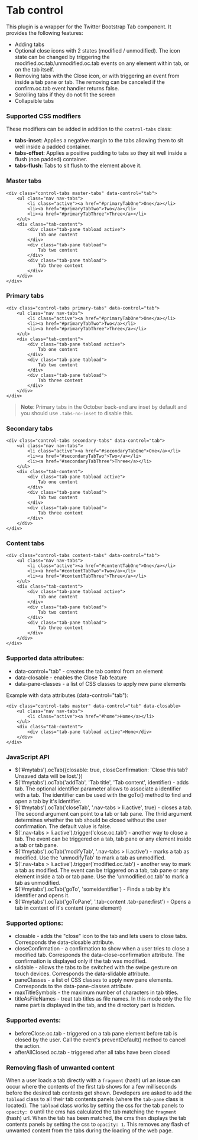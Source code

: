 # Tab control

This plugin is a wrapper for the Twitter Bootstrap Tab component. It provides the following features:

- Adding tabs
- Optional close icons with 2 states (modified / unmodified). The icon state can be changed by triggering the modified.oc.tab/unmodified.oc.tab events on any element within tab, or on the tab itself.
- Removing tabs with the Close icon, or with triggering an event from inside a tab pane or tab. The removing can be canceled if the confirm.oc.tab event handler returns false.
- Scrolling tabs if they do not fit the screen
- Collapsible tabs

### Supported CSS modifiers

These modifiers can be added in addition to the `control-tabs` class:

- **tabs-inset**: Applies a negative margin to the tabs allowing them to sit well inside a padded container.
- **tabs-offset**: Applies a positive padding to tabs so they sit well inside a flush (non padded) container.
- **tabs-flush**: Tabs to sit flush to the element above it.

### Master tabs

    <div class="control-tabs master-tabs" data-control="tab">
        <ul class="nav nav-tabs">
            <li class="active"><a href="#primaryTabOne">One</a></li>
            <li><a href="#primaryTabTwo">Two</a></li>
            <li><a href="#primaryTabThree">Three</a></li>
        </ul>
        <div class="tab-content">
            <div class="tab-pane tabload active">
                Tab one content
            </div>
            <div class="tab-pane tabload">
                Tab two content
            </div>
            <div class="tab-pane tabload">
                Tab three content
            </div>
        </div>
    </div>

### Primary tabs

    <div class="control-tabs primary-tabs" data-control="tab">
        <ul class="nav nav-tabs">
            <li class="active"><a href="#primaryTabOne">One</a></li>
            <li><a href="#primaryTabTwo">Two</a></li>
            <li><a href="#primaryTabThree">Three</a></li>
        </ul>
        <div class="tab-content">
            <div class="tab-pane tabload active">
                Tab one content
            </div>
            <div class="tab-pane tabload">
                Tab two content
            </div>
            <div class="tab-pane tabload">
                Tab three content
            </div>
        </div>
    </div>

> **Note**: Primary tabs in the October back-end are inset by default and you should use `.tabs-no-inset` to disable this.

### Secondary tabs

    <div class="control-tabs secondary-tabs" data-control="tab">
        <ul class="nav nav-tabs">
            <li class="active"><a href="#secondaryTabOne">One</a></li>
            <li><a href="#secondaryTabTwo">Two</a></li>
            <li><a href="#secondaryTabThree">Three</a></li>
        </ul>
        <div class="tab-content">
            <div class="tab-pane tabload active">
                Tab one content
            </div>
            <div class="tab-pane tabload">
                Tab two content
            </div>
            <div class="tab-pane tabload">
                Tab three content
            </div>
        </div>
    </div>

### Content tabs

    <div class="control-tabs content-tabs" data-control="tab">
        <ul class="nav nav-tabs">
            <li class="active"><a href="#contentTabOne">One</a></li>
            <li><a href="#contentTabTwo">Two</a></li>
            <li><a href="#contentTabThree">Three</a></li>
        </ul>
        <div class="tab-content">
            <div class="tab-pane tabload active">
                Tab one content
            </div>
            <div class="tab-pane tabload">
                Tab two content
            </div>
            <div class="tab-pane tabload">
                Tab three content
            </div>
        </div>
    </div>


### Supported data attributes:

- data-control="tab" - creates the tab control from an element
- data-closable - enables the Close Tab feature
- data-pane-classes - a list of CSS classes to apply new pane elements

Example with data attributes (data-control="tab"):

    <div class="control-tabs master" data-control="tab" data-closable>
        <ul class="nav nav-tabs">
            <li class="active"><a href="#home">Home</a></li>
        </ul>
        <div class="tab-content">
            <div class="tab-pane tabload active">Home</div>
        </div>
    </div>

### JavaScript API

- $('#mytabs').ocTab({closable: true, closeConfirmation: 'Close this tab? Unsaved data will be lost.'})
- $('#mytabs').ocTab('addTab', 'Tab title', 'Tab content', identifier) - adds tab. The optional identifier parameter allows to associate a identifier with a tab. The identifier can be used with the goTo() method to find and open a tab by it's identifier.
- $('#mytabs').ocTab('closeTab', '.nav-tabs > li.active', true) - closes a tab. The second argument can point to a tab or tab pane. The thrid argument determines whether the tab should be closed without the user confirmation. The default value is false.
- $('.nav-tabs > li.active').trigger('close.oc.tab') - another way to close a tab. The event can be triggered on a tab, tab pane or any element inside a tab or tab pane.
- $('#mytabs').ocTab('modifyTab', '.nav-tabs > li.active') - marks a tab as modified. Use the 'unmodifyTab' to mark a tab as unmodified.
- $('.nav-tabs > li.active').trigger('modified.oc.tab') - another way to mark a tab as modified. The event can be triggered on a tab, tab pane or any element inside a tab or tab pane. Use the 'unmodified.oc.tab' to mark a tab as unmodified.
- $('#mytabs').ocTab('goTo', 'someidentifier') - Finds a tab by it's identifier and opens it.
- $('#mytabs').ocTab('goToPane', '.tab-content .tab-pane:first') - Opens a tab in context of it's content (pane element)

### Supported options:

 - closable - adds the "close" icon to the tab and lets users to close tabs. Corresponds the data-closable attribute.
 - closeConfirmation - a confirmation to show when a user tries to close a modified tab. Corresponds the data-close-confirmation 
   attribute. The confirmation is displayed only if the tab was modified.
 - slidable - allows the tabs to be switched with the swipe gesture on touch devices. Corresponds the data-slidable attribute.
 - paneClasses - a list of CSS classes to apply new pane elements. Corresponds to the data-pane-classes attribute.
 - maxTitleSymbols - the maximum number of characters in tab titles.
 - titleAsFileNames - treat tab titles as file names. In this mode only the file name part is displayed in the tab, and the directory part
   is hidden.

### Supported events:

- beforeClose.oc.tab - triggered on a tab pane element before tab is closed by the user. Call the event's 
  preventDefault() method to cancel the action.
- afterAllClosed.oc.tab - triggered after all tabs have been closed

### Removing flash of unwanted content

When a user loads a tab directly with a `fragment` (hash) url an issue can occur where the contents of the first tab shows for a few milliseconds before the desired tab contents get shown. Developers are asked to add the `tabload` class to all their tab contents panels (where the `tab-pane` class is located). The `tabload` class works by setting the css for the tab panels to `opacity: 0` until the cms has calculated the tab matching the `fragment` (hash) url. When the tab has been matched, the cms then displays the tab contents panels by setting the css to `opacity: 1`. This removes any flash of unwanted content from the tabs during the loading of the web page.
